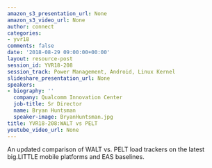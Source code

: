 ```yaml
---
amazon_s3_presentation_url: None
amazon_s3_video_url: None
author: connect
categories:
- yvr18
comments: false
date: '2018-08-29 09:00:00+00:00'
layout: resource-post
session_id: YVR18-208
session_track: Power Management, Android, Linux Kernel
slideshare_presentation_url: None
speakers:
- biography: ''
  company: Qualcomm Innovation Center
  job-title: Sr Director
  name: Bryan Huntsman
  speaker-image: BryanHuntsman.jpg
title: YVR18-208:WALT vs PELT
youtube_video_url: None
---
```


An updated comparison of WALT vs. PELT load trackers on the latest big.LITTLE mobile platforms and EAS baselines.